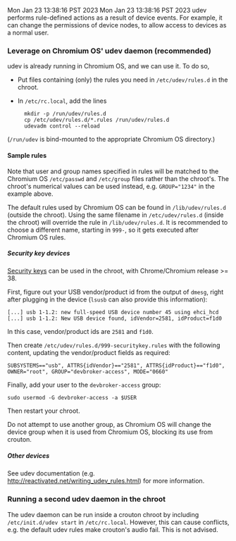 Mon Jan 23 13:38:16 PST 2023
Mon Jan 23 13:38:16 PST 2023
udev performs rule-defined actions as a result of device events. For example, it can change the permissions of device nodes, to allow access to devices as a normal user.

### Leverage on Chromium OS' udev daemon (recommended)

udev is already running in Chromium OS, and we can use it.  To do so,

* Put files containing (only) the rules you need in `/etc/udev/rules.d` in the chroot.

* In `/etc/rc.local`, add the lines

        mkdir -p /run/udev/rules.d
        cp /etc/udev/rules.d/*.rules /run/udev/rules.d
        udevadm control --reload

(`/run/udev` is bind-mounted to the appropriate Chromium OS directory.)

#### Sample rules

Note that user and group names specified in rules will be matched to the Chromium OS `/etc/passwd` and `/etc/group` files rather than the chroot's.  The chroot's numerical values can be used instead, e.g. `GROUP="1234"` in the example above.

The default rules used by Chromium OS can be found in `/lib/udev/rules.d` (outside the chroot). Using the same filename in `/etc/udev/rules.d` (inside the chroot) will override the rule in `/lib/udev/rules.d`. It is recommended to choose a different name, starting in `999-`, so it gets executed after Chromium OS rules.

##### Security key devices

[Security keys](http://googleonlinesecurity.blogspot.com/2014/10/strengthening-2-step-verification-with.html) can be used in the chroot, with Chrome/Chromium release >= 38.

First, figure out your USB vendor/product id from the output of `dmesg`, right after plugging in the device (`lsusb` can also provide this information):

    [...] usb 1-1.2: new full-speed USB device number 45 using ehci_hcd
    [...] usb 1-1.2: New USB device found, idVendor=2581, idProduct=f1d0

In this case, vendor/product ids are `2581` and `f1d0`.

Then create `/etc/udev/rules.d/999-securitykey.rules` with the following content, updating the vendor/product fields as required:

    SUBSYSTEMS=="usb", ATTRS{idVendor}=="2581", ATTRS{idProduct}=="f1d0", OWNER="root", GROUP="devbroker-access", MODE="0660"

Finally, add your user to the `devbroker-access` group:

    sudo usermod -G devbroker-access -a $USER

Then restart your chroot.

Do not attempt to use another group, as Chromium OS will change the device group when it is used from Chromium OS, blocking its use from crouton.

##### Other devices

See udev documentation (e.g. http://reactivated.net/writing_udev_rules.html) for more information.

### Running a second udev daemon in the chroot

The udev daemon can be run inside a crouton chroot by including `/etc/init.d/udev start` in `/etc/rc.local`.  However, this can cause conflicts, e.g. the default udev rules make crouton's audio fail.  This is not advised.

